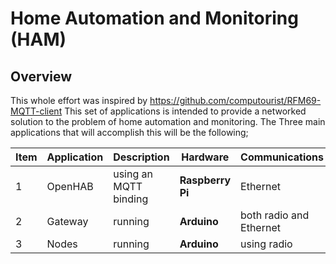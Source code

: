 # Home Automation and Monitoring (HAM)
## Overview
This whole effort was inspired by https://github.com/computourist/RFM69-MQTT-client
This set of applications is intended to provide a networked solution to the problem of home automation and monitoring. The Three main applications that will accomplish this will be the following;

|Item| Application|Description|Hardware|Communications|
|-----------|----------|-------------|----------|------------|
|1| OpenHAB| using an MQTT binding| <b>Raspberry Pi</b>|Ethernet|
|2| Gateway| running| <b>Arduino</b>| both radio and Ethernet|
|3| Nodes| running| <b>Arduino</b>| using radio|
